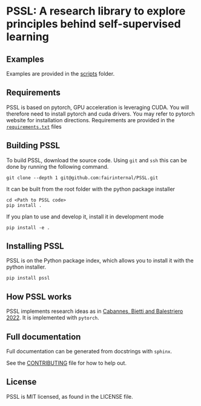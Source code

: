 
# PSSL: A research library to explore principles behind self-supervised learning

## Examples
Examples are provided in the [scripts](scripts) folder.

## Requirements
PSSL is based on pytorch, GPU acceleration is leveraging CUDA.
You will therefore need to install pytorch and cuda drivers.
You may refer to pytorch website for installation directions.
Requirements are provided in the [`requirements.txt`](requirements.txt) files

## Building PSSL
To build PSSL, download the source code.
Using `git` and `ssh` this can be done by running the following command.
```shell
git clone --depth 1 git@github.com:fairinternal/PSSL.git
```
It can be built from the root folder with the python package installer
```shell
cd <Path to PSSL code>
pip install .
```
If you plan to use and develop it, install it in development mode
```shell
pip install -e .
```

## Installing PSSL
PSSL is on the Python package index, which allows you to install it with the python installer.
```shell
pip install pssl
```

## How PSSL works
PSSL implements research ideas as in [Cabannes, Bietti and Balestriero 2022](LINK).
It is implemented with `pytorch`.

## Full documentation
Full documentation can be generated from docstrings with `sphinx`.


See the [CONTRIBUTING](CONTRIBUTING.md) file for how to help out.

License
-------
PSSL is MIT licensed, as found in the LICENSE file.

